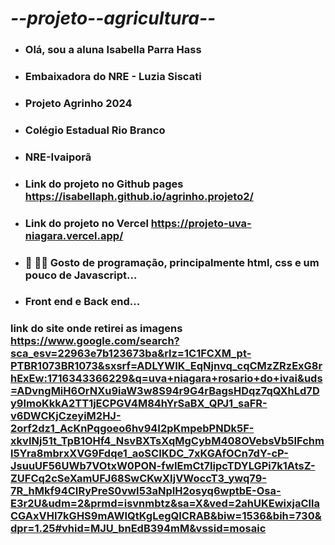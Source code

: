 # _--_projeto_--_agricultura_--_

- ### Olá, sou a aluna Isabella Parra Hass
- ### Embaixadora do NRE - Luzia Siscati
- ### Projeto Agrinho 2024
- ### Colégio Estadual Rio Branco
- ### NRE-Ivaiporã
- ### Link do projeto no Github pages https://isabellaph.github.io/agrinho.projeto2/
- ### Link do projeto no Vercel https://projeto-uva-niagara.vercel.app/
- ### 👀 👨‍💻 Gosto de programação, principalmente html, css e um pouco de Javascript...
- ### Front end e Back end...
  

### link do site onde retirei as imagens https://www.google.com/search?sca_esv=22963e7b123673ba&rlz=1C1FCXM_pt-PTBR1073BR1073&sxsrf=ADLYWIK_EqNjnvq_cqCMzZRzExG8rhExEw:1716343366229&q=uva+niagara+rosario+do+ivai&uds=ADvngMiH6OrNXu9iaW3w8S94r9G4rBagsHDqz7qQXhLd7Dy9ImoKkkA2TT1jECPGV4M84hYrSaBX_QPJ1_saFR-v6DWCKjCzeyiM2HJ-2orf2dz1_AcKnPqgoeo6hv94I2pKmpebPNDk5F-xkvINj51t_TpB1OHf4_NsvBXTsXqMgCybM408OVebsVb5IFchml5Yra8mbrxXVG9Fdqe1_aoSCIKDC_7xKGAfOCn7dY-cP-JsuuUF56UWb7VOtxW0PON-fwIEmCt7IipcTDYLGPi7k1AtsZ-ZUFCq2cSeXamUFJ68SwCKwXIjVWoccT3_ywq79-7R_hMkf94CIRyPreS0vwI53aNpIH2osyq6wptbE-Osa-E3r2U&udm=2&prmd=isvnmbtz&sa=X&ved=2ahUKEwixjaCllaCGAxVHI7kGHS9mAWIQtKgLegQICRAB&biw=1536&bih=730&dpr=1.25#vhid=MJU_bnEdB394mM&vssid=mosaic


